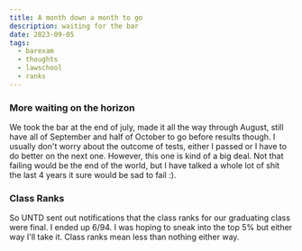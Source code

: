 ```yaml
---
title: A month down a month to go
description: waiting for the bar
date: 2023-09-05
tags:
  - barexam
  - thoughts
  - lawschool
  - ranks
---
```


### More waiting on the horizon

We took the bar at the end of july, made it all the way through August, still have all of September and half of October to go before results though. I usually don't worry about the outcome of tests, either I passed or I have to do better on the next one. However, this one is kind of a big deal. Not that failing would be the end of the world, but I have talked a whole lot of shit the last 4 years it sure would be sad to fail :).

### Class Ranks

So UNTD sent out notifications that the class ranks for our graduating class were final. I ended up 6/94. I was hoping to sneak into the top 5% but either way I'll take it. Class ranks mean less than nothing either way.

